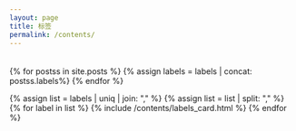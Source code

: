 ```yaml
---
layout: page 
title: 标签
permalink: /contents/
---
```


<div class="post-list" style="padding-top: 20px;" itemscope="">
{% for postss in site.posts %}
    {% assign labels = labels | concat: postss.labels%}
{% endfor %}

{% assign list = labels | uniq | join: "," %}
{% assign list = list | split: "," %}
{% for label in list %}
    {% include /contents/labels_card.html %}
{% endfor %}
</div> 